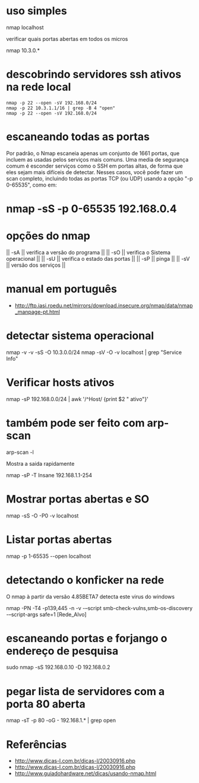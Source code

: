 
# uso simples

nmap localhost

verificar quais portas abertas em todos os micros

nmap 10.3.0.*

# descobrindo servidores ssh ativos na rede local

    nmap -p 22 --open -sV 192.168.0/24
    nmap -p 22 10.3.1.1/16 | grep -B 4 "open"
    nmap -p 22 --open -sV 192.168.0/24

# escaneando todas as portas
Por padrão, o Nmap escaneia apenas um conjunto de 1661 portas,
que incluem as usadas pelos serviços mais comuns. Uma media de
segurança comum é esconder serviços como o SSH em portas altas,
de forma que eles sejam mais difíceis de detectar. Nesses casos,
você pode fazer um scan completo, incluindo todas as portas TCP (ou UDP) usando a opção "-p 0-65535", como em:

# nmap -sS -p 0-65535 192.168.0.4


# opções do nmap
|| -sA || verifica a versão do programa ||
|| -sO || verifica o Sistema operacional ||
|| -sU || verifica o estado das portas ||
|| -sP || pinga ||
|| -sV || versão dos serviços ||
# manual em português
* http://ftp.iasi.roedu.net/mirrors/download.insecure.org/nmap/data/nmap_manpage-pt.html
# detectar sistema operacional

nmap -v -v -sS -O 10.3.0.0/24
nmap -sV -O -v localhost | grep "Service Info"


# Verificar hosts ativos

nmap -sP 192.168.0.0/24 | awk '/^Host/ {print $2 " ativo"}'

# também pode ser feito com arp-scan
arp-scan -l

Mostra a saida rapidamente

nmap -sP -T Insane 192.168.1.1-254


# Mostrar portas abertas e SO

nmap -sS -O -P0 -v localhost


# Listar portas abertas


nmap -p 1-65535 --open localhost


# detectando o konficker na rede
O nmap à partir da versão 4.85BETA7 detecta este virus do windows

nmap -PN -T4 -p139,445 -n -v -–script smb-check-vulns,smb-os-discovery -–script-args safe=1 [Rede_Alvo]

# escaneando portas e forjango o endereço de pesquisa

sudo nmap -sS 192.168.0.10 -D 192.168.0.2

# pegar lista de servidores com a porta 80 aberta

nmap -sT -p 80 -oG - 192.168.1.* | grep open


# Referências
* http://www.dicas-l.com.br/dicas-l/20030916.php
* http://www.dicas-l.com.br/dicas-l/20030916.php
* http://www.guiadohardware.net/dicas/usando-nmap.html
